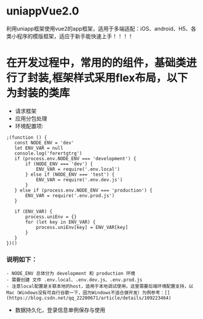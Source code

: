 # uniappVue2.0
利用uniapp框架使用vue2的app框架，适用于多端适配：iOS、android、H5、各类小程序的模版框架，适应于新手能快速上手！！！！

# 在开发过程中，常用的的组件，基础类进行了封装,框架样式采用flex布局，以下为封装的类库

- 请求框架
- 应用分包处理
- 环境配置项:
 ```shell
 ;(function () {
    const NODE_ENV = 'dev' 
    let ENV_VAR = null
    console.log('ferertgtrg')
    if (process.env.NODE_ENV === 'development') {
        if (NODE_ENV === 'dev') {
            ENV_VAR = require('.env.local')
        } else if (NODE_ENV === 'test') {
            ENV_VAR = require('.env.dev.js')
        }
    } else if (process.env.NODE_ENV === 'production') {
        ENV_VAR = require('.env.prod.js')
    }

    if (ENV_VAR) {
        process.uniEnv = {}
        for (let key in ENV_VAR) {
            process.uniEnv[key] = ENV_VAR[key]
        }
    }
})()
 ```
 
 
 ### 说明如下：
    - NODE_ENV 总体分为 development 和 production 环境
	- 需要创建 文件 .env.local、.env.dev.js、.env.prod.js
	- 注意local配置是关联本地的host，适用于本地调试使用，这里需要后端环境配置支持，以Mac（Windows没有可自行谷歌一下，因为Windows不适合做开发）为例参考：[](https://blog.csdn.net/qq_22200671/article/details/109223464)


- 数据持久化，登录信息单例保存与使用
